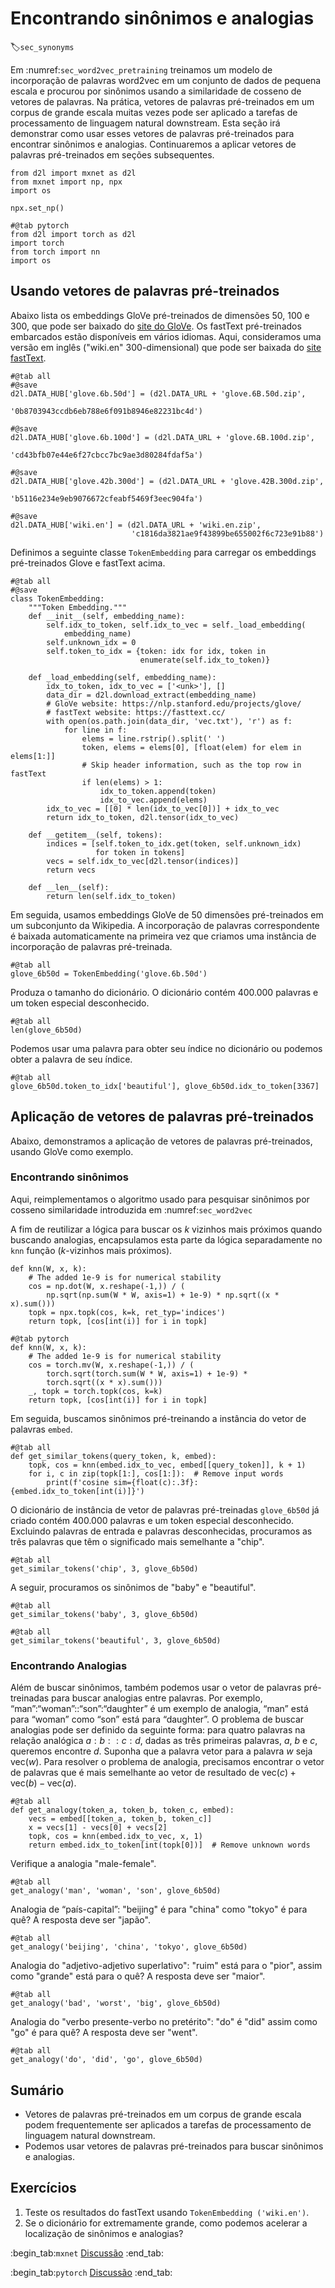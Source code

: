 # Encontrando sinônimos e analogias
:label:`sec_synonyms`

Em :numref:`sec_word2vec_pretraining` treinamos um modelo de incorporação de palavras word2vec
em um conjunto de dados de pequena escala e procurou por sinônimos usando a similaridade de cosseno
de vetores de palavras. Na prática, vetores de palavras pré-treinados em um corpus de grande escala
muitas vezes pode ser aplicado a tarefas de processamento de linguagem natural downstream. Esta
seção irá demonstrar como usar esses vetores de palavras pré-treinados para encontrar
sinônimos e analogias. Continuaremos a aplicar vetores de palavras pré-treinados em
seções subsequentes.

```{.python .input}
from d2l import mxnet as d2l
from mxnet import np, npx
import os

npx.set_np()
```

```{.python .input}
#@tab pytorch
from d2l import torch as d2l
import torch
from torch import nn
import os
```

## Usando vetores de palavras pré-treinados

Abaixo lista os embeddings GloVe pré-treinados de dimensões 50, 100 e 300,
que pode ser baixado do [site do GloVe](https://nlp.stanford.edu/projects/glove/).
Os fastText pré-treinados embarcados estão disponíveis em vários idiomas.
Aqui, consideramos uma versão em inglês ("wiki.en" 300-dimensional) que pode ser baixada do
[site fastText](https://fasttext.cc/).

```{.python .input}
#@tab all
#@save
d2l.DATA_HUB['glove.6b.50d'] = (d2l.DATA_URL + 'glove.6B.50d.zip',
                                '0b8703943ccdb6eb788e6f091b8946e82231bc4d')

#@save
d2l.DATA_HUB['glove.6b.100d'] = (d2l.DATA_URL + 'glove.6B.100d.zip',
                                 'cd43bfb07e44e6f27cbcc7bc9ae3d80284fdaf5a')

#@save
d2l.DATA_HUB['glove.42b.300d'] = (d2l.DATA_URL + 'glove.42B.300d.zip',
                                  'b5116e234e9eb9076672cfeabf5469f3eec904fa')

#@save
d2l.DATA_HUB['wiki.en'] = (d2l.DATA_URL + 'wiki.en.zip',
                           'c1816da3821ae9f43899be655002f6c723e91b88')
```

Definimos a seguinte classe `TokenEmbedding` para carregar os embeddings pré-treinados Glove e fastText acima.

```{.python .input}
#@tab all
#@save
class TokenEmbedding:
    """Token Embedding."""
    def __init__(self, embedding_name):
        self.idx_to_token, self.idx_to_vec = self._load_embedding(
            embedding_name)
        self.unknown_idx = 0
        self.token_to_idx = {token: idx for idx, token in
                             enumerate(self.idx_to_token)}

    def _load_embedding(self, embedding_name):
        idx_to_token, idx_to_vec = ['<unk>'], []
        data_dir = d2l.download_extract(embedding_name)
        # GloVe website: https://nlp.stanford.edu/projects/glove/
        # fastText website: https://fasttext.cc/
        with open(os.path.join(data_dir, 'vec.txt'), 'r') as f:
            for line in f:
                elems = line.rstrip().split(' ')
                token, elems = elems[0], [float(elem) for elem in elems[1:]]
                # Skip header information, such as the top row in fastText
                if len(elems) > 1:
                    idx_to_token.append(token)
                    idx_to_vec.append(elems)
        idx_to_vec = [[0] * len(idx_to_vec[0])] + idx_to_vec
        return idx_to_token, d2l.tensor(idx_to_vec)

    def __getitem__(self, tokens):
        indices = [self.token_to_idx.get(token, self.unknown_idx)
                   for token in tokens]
        vecs = self.idx_to_vec[d2l.tensor(indices)]
        return vecs

    def __len__(self):
        return len(self.idx_to_token)
```

Em seguida, usamos embeddings GloVe de 50 dimensões pré-treinados em um subconjunto da Wikipedia. A incorporação de palavras correspondente é baixada automaticamente na primeira vez que criamos uma instância de incorporação de palavras pré-treinada.

```{.python .input}
#@tab all
glove_6b50d = TokenEmbedding('glove.6b.50d')
```

Produza o tamanho do dicionário. O dicionário contém $400.000$ palavras e um token especial desconhecido.

```{.python .input}
#@tab all
len(glove_6b50d)
```

Podemos usar uma palavra para obter seu índice no dicionário ou podemos obter a palavra de seu índice.

```{.python .input}
#@tab all
glove_6b50d.token_to_idx['beautiful'], glove_6b50d.idx_to_token[3367]
```

## Aplicação de vetores de palavras pré-treinados

Abaixo, demonstramos a aplicação de vetores de palavras pré-treinados, usando GloVe como exemplo.

### Encontrando sinônimos

Aqui, reimplementamos o algoritmo usado para pesquisar sinônimos por cosseno
similaridade introduzida em :numref:`sec_word2vec`

A fim de reutilizar a lógica para buscar os $k$ vizinhos mais próximos quando
buscando analogias, encapsulamos esta parte da lógica separadamente no `knn`
função ($k$-vizinhos mais próximos).

```{.python .input}
def knn(W, x, k):
    # The added 1e-9 is for numerical stability
    cos = np.dot(W, x.reshape(-1,)) / (
        np.sqrt(np.sum(W * W, axis=1) + 1e-9) * np.sqrt((x * x).sum()))
    topk = npx.topk(cos, k=k, ret_typ='indices')
    return topk, [cos[int(i)] for i in topk]
```

```{.python .input}
#@tab pytorch
def knn(W, x, k):
    # The added 1e-9 is for numerical stability
    cos = torch.mv(W, x.reshape(-1,)) / (
        torch.sqrt(torch.sum(W * W, axis=1) + 1e-9) *
        torch.sqrt((x * x).sum()))
    _, topk = torch.topk(cos, k=k)
    return topk, [cos[int(i)] for i in topk]
```

Em seguida, buscamos sinônimos pré-treinando a instância do vetor de palavras `embed`.

```{.python .input}
#@tab all
def get_similar_tokens(query_token, k, embed):
    topk, cos = knn(embed.idx_to_vec, embed[[query_token]], k + 1)
    for i, c in zip(topk[1:], cos[1:]):  # Remove input words
        print(f'cosine sim={float(c):.3f}: {embed.idx_to_token[int(i)]}')
```

O dicionário de instância de vetor de palavras pré-treinadas `glove_6b50d` já criado contém 400.000 palavras e um token especial desconhecido. Excluindo palavras de entrada e palavras desconhecidas, procuramos as três palavras que têm o significado mais semelhante a "chip".

```{.python .input}
#@tab all
get_similar_tokens('chip', 3, glove_6b50d)
```

A seguir, procuramos os sinônimos de "baby" e "beautiful".

```{.python .input}
#@tab all
get_similar_tokens('baby', 3, glove_6b50d)
```

```{.python .input}
#@tab all
get_similar_tokens('beautiful', 3, glove_6b50d)
```

### Encontrando Analogias

Além de buscar sinônimos, também podemos usar o vetor de palavras pré-treinadas para buscar analogias entre palavras. Por exemplo, “man”:“woman”::“son”:“daughter” é um exemplo de analogia, “man” está para “woman” como “son” está para “daughter”. O problema de buscar analogias pode ser definido da seguinte forma: para quatro palavras na relação analógica $a : b :: c : d$, dadas as três primeiras palavras, $a$, $b$ e $c$, queremos encontre $d$. Suponha que a palavra vetor para a palavra $w$ seja $\text{vec}(w)$. Para resolver o problema de analogia, precisamos encontrar o vetor de palavras que é mais semelhante ao vetor de resultado de $\text{vec}(c)+\text{vec}(b)-\text{vec}(a)$.

```{.python .input}
#@tab all
def get_analogy(token_a, token_b, token_c, embed):
    vecs = embed[[token_a, token_b, token_c]]
    x = vecs[1] - vecs[0] + vecs[2]
    topk, cos = knn(embed.idx_to_vec, x, 1)
    return embed.idx_to_token[int(topk[0])]  # Remove unknown words
```

Verifique a analogia "male-female".

```{.python .input}
#@tab all
get_analogy('man', 'woman', 'son', glove_6b50d)
```

Analogia de “país-capital”: "beijing" é para "china" como "tokyo" é para quê? A resposta deve ser "japão".

```{.python .input}
#@tab all
get_analogy('beijing', 'china', 'tokyo', glove_6b50d)
```

Analogia do "adjetivo-adjetivo superlativo": "ruim" está para o "pior", assim como "grande" está para o quê? A resposta deve ser "maior".

```{.python .input}
#@tab all
get_analogy('bad', 'worst', 'big', glove_6b50d)
```

Analogia do "verbo presente-verbo no pretérito": "do" é "did" assim como "go" é para quê? A resposta deve ser "went".

```{.python .input}
#@tab all
get_analogy('do', 'did', 'go', glove_6b50d)
```

## Sumário

* Vetores de palavras pré-treinados em um corpus de grande escala podem frequentemente ser aplicados a tarefas de processamento de linguagem natural downstream.
* Podemos usar vetores de palavras pré-treinados para buscar sinônimos e analogias.


## Exercícios

1. Teste os resultados do fastText usando `TokenEmbedding ('wiki.en')`.
1. Se o dicionário for extremamente grande, como podemos acelerar a localização de sinônimos e analogias?

:begin_tab:`mxnet`
[Discussão](https://discuss.d2l.ai/t/387)
:end_tab:

:begin_tab:`pytorch`
[Discussão](https://discuss.d2l.ai/t/1336)
:end_tab:
<!--stackedit_data:
eyJoaXN0b3J5IjpbLTEzNzYyMDg0OCw1MTk1NDA4MTFdfQ==
-->
